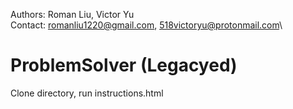 Authors: Roman Liu, Victor Yu\
Contact: romanliu1220@gmail.com, 518victoryu@protonmail.com\
# ProblemSolver (Legacyed)
Clone directory, run instructions.html
